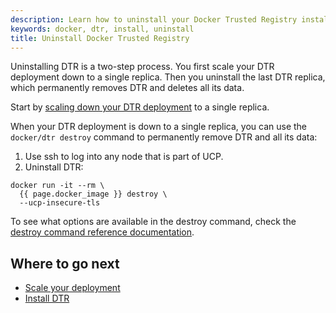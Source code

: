```yaml
---
description: Learn how to uninstall your Docker Trusted Registry installation.
keywords: docker, dtr, install, uninstall
title: Uninstall Docker Trusted Registry
---
```


Uninstalling DTR is a two-step process. You first scale your DTR deployment down
to a single replica. Then you uninstall the last DTR replica, which permanently
removes DTR and deletes all its data.

Start by [scaling down your DTR deployment](../configure/set-up-high-availability.md) to a
single replica.

When your DTR deployment is down to a single replica, you can use the
`docker/dtr destroy` command to permanently remove DTR and all its data:

1. Use ssh to log into any node that is part of UCP.
2. Uninstall DTR:

```none
docker run -it --rm \
  {{ page.docker_image }} destroy \
  --ucp-insecure-tls
```

To see what options are available in the destroy command, check the
[destroy command reference documentation](../../../reference/cli/destroy.md).

## Where to go next

* [Scale your deployment](../configure/set-up-high-availability.md)
* [Install DTR](index.md)
